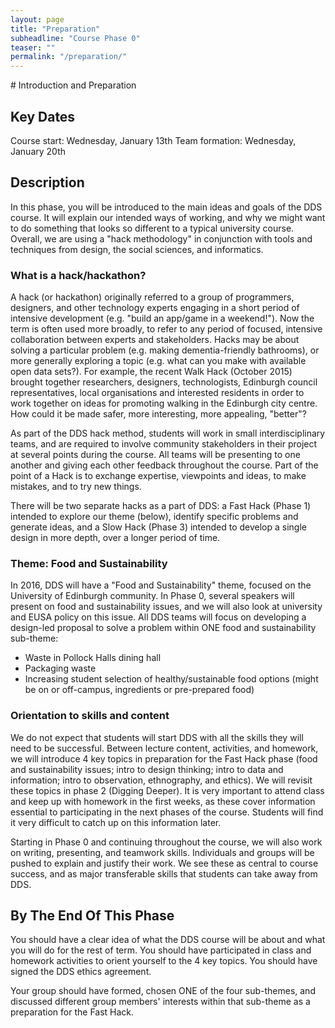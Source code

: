 ```yaml
---
layout: page
title: "Preparation"
subheadline: "Course Phase 0"
teaser: ""
permalink: "/preparation/"
---
```

<div>
# Introduction and Preparation 

## Key Dates

Course start: Wednesday, January 13th
Team formation: Wednesday, January 20th


## Description

In this phase, you will be introduced to the main ideas and goals of the DDS
course. It will explain our intended ways of working, and why we might want to
do something that looks so different to a typical university course. Overall,
we are using a "hack methodology" in conjunction with tools and techniques
from design, the social sciences, and informatics.

### What is a hack/hackathon? 

A hack (or hackathon) originally referred to a group of programmers,
designers, and other technology experts engaging in a short period of
intensive development (e.g. "build an app/game in a weekend!"). Now the term
is often used more broadly, to refer to any period of focused, intensive
collaboration between experts and stakeholders. Hacks may be about solving a
particular problem (e.g. making dementia-friendly bathrooms), or more
generally exploring a topic (e.g. what can you make with available open data
sets?). For example, the recent Walk Hack (October 2015) brought together
researchers, designers, technologists, Edinburgh council representatives,
local organisations and interested residents in order to work together on
ideas for promoting walking in the Edinburgh city centre. How could it be made
safer, more interesting, more appealing, "better"?

As part of the DDS hack method, students will work in small interdisciplinary
teams, and are required to involve community stakeholders in their project at
several points during the course. All teams will be presenting to one another
and giving each other feedback throughout the course. Part of the point of a
Hack is to exchange expertise, viewpoints and ideas, to make mistakes, and to
try new things.

There will be two separate hacks as a part of DDS: a Fast Hack (Phase 1)
intended to explore our theme (below), identify specific problems and generate
ideas, and a Slow Hack (Phase 3) intended to develop a single design in more
depth, over a longer period of time.

### Theme: Food and Sustainability

In 2016, DDS will have a "Food and Sustainability" theme, focused on the
University of Edinburgh community. In Phase 0, several speakers will present
on food and sustainability issues, and we will also look at university and
EUSA policy on this issue. All DDS teams will focus on developing a design-led
proposal to solve a problem within ONE food and sustainability sub-theme:

* Waste in Pollock Halls dining hall
* Packaging waste
* Increasing student selection of healthy/sustainable food options 
  (might be on or off-campus, ingredients or pre-prepared food)



### Orientation to skills and content

We do not expect that students will start DDS with all the skills they will
need to be successful. Between lecture content, activities, and homework, we
will introduce 4 key topics in preparation for the Fast Hack phase (food and
sustainability issues; intro to design thinking; intro to data and
information; intro to observation, ethnography, and ethics). We will revisit
these topics in phase 2 (Digging Deeper). It is very important to attend class
and keep up with homework in the first weeks, as these cover information
essential to participating in the next phases of the course. Students will
find it very difficult to catch up on this information later.

Starting in Phase 0 and continuing throughout the course, we will also work on
writing, presenting, and teamwork skills. Individuals and groups will be
pushed to explain and justify their work. We see these as central to course
success, and as major transferable skills that students can take away from
DDS.

## By The End Of This Phase

You should have a clear idea of what the DDS course will be about and what you
will do for the rest of term. You should have participated in class and
homework activities to orient yourself to the 4 key topics. You should have
signed the DDS ethics agreement.

Your group should have formed, chosen ONE of the four sub-themes, and
discussed different group members' interests within that sub-theme as a
preparation for the Fast Hack.
</div>
